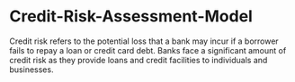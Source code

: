 # Credit-Risk-Assessment-Model
Credit risk refers to the potential loss that a bank may incur if a borrower fails to repay a loan or credit card debt. Banks face a significant amount of credit risk as they provide loans and credit facilities to individuals and businesses.
